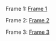 Frame 1:
[Frame 1](DynamicFrame-01.jpg)

Frame 2:
[Frame 2](StaticFrame-02.jpg)

Frame 3:
[Frame 3](Logo-03.jpg)
